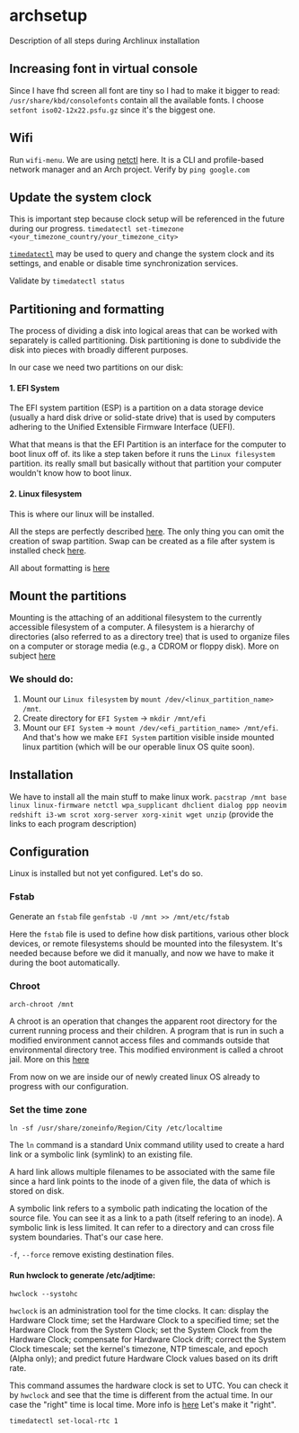 # archsetup
Description of all steps during Archlinux installation 

## Increasing font in virtual console
Since I have fhd screen all font are tiny so I had to make it bigger to read:
`/usr/share/kbd/consolefonts` contain all the available fonts. I choose `setfont iso02-12x22.psfu.gz` since it's the biggest one.

## Wifi
Run `wifi-menu`. 
We are using [netctl](https://wiki.archlinux.org/index.php/Netctl) here. It is a CLI and profile-based network manager and an Arch project. 
Verify by `ping google.com`

## Update the system clock
This is important step because clock setup will be referenced in the future during our progress. 
`timedatectl set-timezone <your_timezone_country/your_timezone_city>`

[`timedatectl`](https://jlk.fjfi.cvut.cz/arch/manpages/man/timedatectl.1) may be used to query and change the system clock and its settings, and enable or disable time synchronization services.

Validate by `timedatectl status` 


## Partitioning and formatting 
The process of dividing a disk into logical areas that can be worked with separately is called partitioning. Disk partitioning is done to subdivide the disk into pieces with broadly different purposes. 

In our case we need two partitions on our disk:

#### 1. EFI System
The EFI system partition (ESP) is a partition on a data storage device (usually a hard disk drive or solid-state drive) that is used by computers adhering to the Unified Extensible Firmware Interface (UEFI).

What that means is that the EFI Partition is an interface for the computer to boot linux off of. its like a step taken    before it runs the `Linux filesystem` partition. its really small but basically without that partition your computer wouldn't know how to boot linux.

#### 2. Linux filesystem
This is where our linux will be installed.

All the steps are perfectly described [here](https://wiki.archlinux.org/index.php/Installation_guide#Partition_the_disks). The only thing you can omit the creation of swap partition. Swap can be created as a file after system is installed check [here](https://www.youtube.com/watch?v=llbL6wOcfoI).

All about formatting is [here](https://wiki.archlinux.org/index.php/Installation_guide#Format_the_partitions)    

## Mount the partitions
Mounting is the attaching of an additional filesystem to the currently accessible filesystem of a computer. A filesystem is a hierarchy of directories (also referred to as a directory tree) that is used to organize files on a computer or storage media (e.g., a CDROM or floppy disk). More on subject [here](http://www.linfo.org/mounting.html) 

### We should do:
1) Mount our `Linux filesystem` by `mount /dev/<linux_partition_name> /mnt`. 
2) Create directory for `EFI System` -> `mkdir /mnt/efi`
3) Mount our `EFI System` -> `mount /dev/<efi_partition_name> /mnt/efi`. And that's how we make `EFI System` partition visible inside mounted linux partition (which will be our operable linux OS quite soon).  

## Installation 
We have to install all the main stuff to make linux work.
`pacstrap /mnt base linux linux-firmware netctl wpa_supplicant dhclient dialog ppp neovim redshift i3-wm scrot xorg-server xorg-xinit wget unzip`
(provide the links to each program description)

## Configuration
Linux is installed but not yet configured. Let's do so.

### Fstab
Generate an `fstab` file `genfstab -U /mnt >> /mnt/etc/fstab`

Here the `fstab` file is used to define how disk partitions, various other block devices, or remote filesystems should be mounted into the filesystem. It's needed because before we did it manually, and now we have to make it during the boot automatically.

### Chroot
`arch-chroot /mnt`

A chroot is an operation that changes the apparent root directory for the current running process and their children. A program that is run in such a modified environment cannot access files and commands outside that environmental directory tree. This modified environment is called a chroot jail. More on this [here](https://wiki.archlinux.org/index.php/Chroot) 

From now on we are inside our of newly created linux OS already to progress with our configuration. 

### Set the time zone

`ln -sf /usr/share/zoneinfo/Region/City /etc/localtime`

The `ln` command is a standard Unix command utility used to create a hard link or a symbolic link (symlink) to an existing file. 

A hard link allows multiple filenames to be associated with the same file since a hard link points to the inode of a given file, the data of which is stored on disk. 

A symbolic link refers to a symbolic path indicating the location of the source file. You can see it as a link to a path (itself refering to an inode). A symbolic link is less limited. It can refer to a directory and can cross file system boundaries. That's our case here.

`-f`, `--force` remove existing destination files.

#### Run hwclock to generate /etc/adjtime:

`hwclock --systohc`

`hwclock` is an administration tool for the time clocks. It can: display the Hardware Clock time; set the Hardware Clock to a specified time; set the Hardware Clock from the System Clock; set the System Clock from the Hardware Clock; compensate for Hardware Clock drift; correct the System Clock timescale; set the kernel's timezone, NTP timescale, and epoch (Alpha only); and predict future Hardware Clock values based on its drift rate.

This command assumes the hardware clock is set to UTC. You can check it by `hwclock` and see that the time is different from the actual time. In our case the "right" time is local time. More info is [here](https://wiki.archlinux.org/index.php/System_time#Time_standard) Let's make it "right".

`timedatectl set-local-rtc 1`





